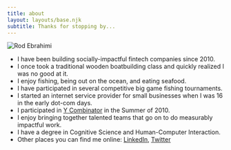 ```yaml
---
title: about
layout: layouts/base.njk
subtitle: Thanks for stopping by...
---
```


![Rod Ebrahimi](/images/rod-avatar042019.png)

* I have been building socially-impactful fintech companies since 2010.
* I once took a traditional wooden boatbuilding class and quickly realized I was no good at it.
* I enjoy fishing, being out on the ocean, and eating seafood.
* I have participated in several competitive big game fishing tournaments.
* I started an internet service provider for small businesses when I was 16 in the early dot-com days.
* I participated in [Y Combinator](https://ycombinator.com) in the Summer of 2010.
* I enjoy bringing together talented teams that go on to do measurably impactful work.
* I have a degree in Cognitive Science and Human-Computer Interaction.
* Other places you can find me online: [LinkedIn](https://linkedin.com/in/rodebrahimi), [Twitter](https://twitter.com/innovatebig)
